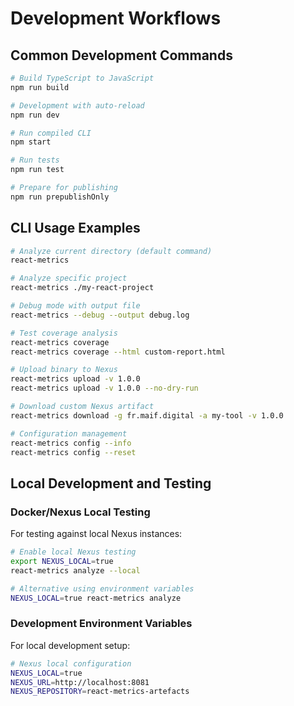 # Development Workflows

## Common Development Commands

```bash
# Build TypeScript to JavaScript
npm run build

# Development with auto-reload
npm run dev

# Run compiled CLI
npm start

# Run tests
npm run test

# Prepare for publishing
npm run prepublishOnly
```

## CLI Usage Examples

```bash
# Analyze current directory (default command)
react-metrics

# Analyze specific project
react-metrics ./my-react-project

# Debug mode with output file
react-metrics --debug --output debug.log

# Test coverage analysis
react-metrics coverage
react-metrics coverage --html custom-report.html

# Upload binary to Nexus
react-metrics upload -v 1.0.0
react-metrics upload -v 1.0.0 --no-dry-run

# Download custom Nexus artifact
react-metrics download -g fr.maif.digital -a my-tool -v 1.0.0

# Configuration management
react-metrics config --info
react-metrics config --reset
```

## Local Development and Testing

### Docker/Nexus Local Testing
For testing against local Nexus instances:

```bash
# Enable local Nexus testing
export NEXUS_LOCAL=true
react-metrics analyze --local

# Alternative using environment variables
NEXUS_LOCAL=true react-metrics analyze
```

### Development Environment Variables
For local development setup:

```bash
# Nexus local configuration
NEXUS_LOCAL=true
NEXUS_URL=http://localhost:8081
NEXUS_REPOSITORY=react-metrics-artefacts
```